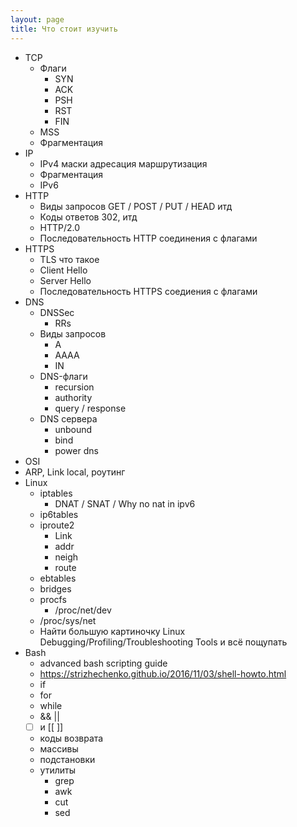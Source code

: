 ```yaml
---
layout: page
title: Что стоит изучить
---
```

- TCP
    - Флаги
        - SYN
        - ACK
        - PSH
        - RST
        - FIN
    - MSS
    - Фрагментация
- IP
    - IPv4 маски адресация маршрутизация
    - Фрагментация
    - IPv6
- HTTP
    - Виды запросов GET / POST / PUT / HEAD итд
    - Коды ответов 302, итд
    - HTTP/2.0
    - Последовательность HTTP соединения с флагами
- HTTPS
    - TLS что такое
    - Client Hello
    - Server Hello
    - Последовательность HTTPS соедиения с флагами
- DNS
    - DNSSec
        - RRs
    - Виды запросов
        - A
        - AAAA
        - IN
    - DNS-флаги
        - recursion
        - authority
        - query / response
    - DNS сервера
        - unbound
        - bind
        - power dns
- OSI
- ARP, Link local, роутинг
- Linux
    - iptables
        - DNAT / SNAT / Why no nat in ipv6
    - ip6tables
    - iproute2
        - Link
        - addr
        - neigh
        - route
    - ebtables
    - bridges
    - procfs
        - /proc/net/dev
    - /proc/sys/net
    - Найти большую картиночку Linux Debugging/Profiling/Troubleshooting Tools и всё пощупать
- Bash
    - advanced bash scripting guide
    - https://strizhechenko.github.io/2016/11/03/shell-howto.html
    - if
    - for
    - while
    - && ||
    - [ ] и [[ ]]
    - коды возврата
    - массивы
    - подстановки
    - утилиты
        - grep
        - awk
        - cut
        - sed
